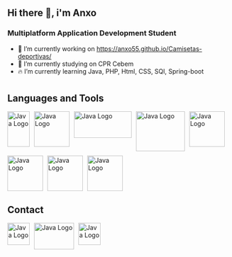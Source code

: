 ## Hi there 👋, i'm Anxo

### Multiplatform Application Development Student

- 🚀 I’m currently working on https://anxo55.github.io/Camisetas-deportivas/
- 🔭 I’m currently studying on CPR Cebem
- 🔥 I’m currently learning Java, PHP, Html, CSS, SQl, Spring-boot
#

## Languages and Tools

<div style="display: flex; flex-wrap: wrap; gap: 10px;">
  <img src="https://logodownload.org/wp-content/uploads/2016/10/html5-logo-2.png" alt="Java Logo" width="50" height="80">
  <img src="https://cdn.freebiesupply.com/logos/large/2x/css3-logo-png-transparent.png"alt="Java Logo" width="80" height="80">
  <img src="https://www.freepnglogos.com/uploads/javascript-png/javascript-logo-transparent-logo-javascript-images-3.png" alt="Java Logo" width="130" height="60">
  <img src="https://cdn.freebiesupply.com/logos/thumbs/2x/nodejs-1-logo.png"alt="Java Logo" width="110" height="90">
  <img src="https://brandlogos.net/wp-content/uploads/2021/09/bootstrap-logo.png" alt="Java Logo" width="80" height="80">
  <img src="https://pngimg.com/uploads/php/php_PNG43.png" alt="Java Logo" width="80" height="80">
  <img src="https://s28309.pcdn.co/wp-content/themes/321-web-marketing/assets/images/mysql-logo-256.png" alt="Java Logo" width="80" height="80">
  <img src="https://humancoders-formations.s3.amazonaws.com/uploads/course/logo/93/formation-git-avance.png" alt="Java Logo" width="80" height="80">
  
</div>

## Contact

<div style="display: flex; flex-wrap: wrap; gap: 10px;">
<a href="https://www.linkedin.com/in/anxo-campos-b6878a265/" target="_blank">
    <img src="https://pngimg.com/uploads/linkedIn/linkedIn_PNG7.png" alt="Java Logo" width="50" height="50">
  </a>
  <a href="https://github.com/Anxo55" target="_blank">
    <img src="https://logos-world.net/wp-content/uploads/2020/11/GitHub-Symbol.png" alt="Java Logo" width="90" height="60">
  </a>
  <a href="https://www.instagram.com/anxocampoos_/" target="_blank">
    <img src="https://logodownload.org/wp-content/uploads/2017/04/instagram-logo-3.png" alt="Java Logo" width="50" height="50">
  </a>
</div>
